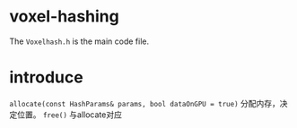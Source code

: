 # voxel-hashing
The `Voxelhash.h` is the main code file.
# introduce
`allocate(const HashParams& params, bool dataOnGPU = true)`
分配内存，决定位置。
`free()`
与allocate对应
